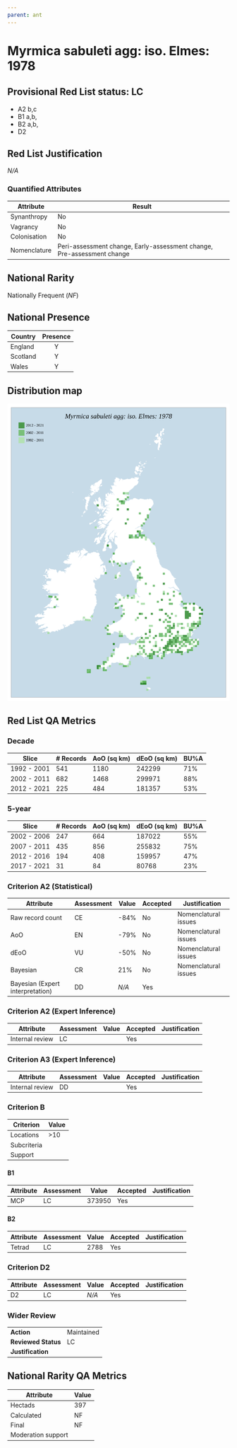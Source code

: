 ```yaml
---
parent: ant
---
```

# Myrmica sabuleti agg: iso. Elmes: 1978

## Provisional Red List status: LC
- A2 b,c
- B1 a,b, 
- B2 a,b, 
- D2

## Red List Justification
*N/A*
### Quantified Attributes
|Attribute|Result|
|---|---|
|Synanthropy|No|
|Vagrancy|No|
|Colonisation|No|
|Nomenclature|Peri-assessment change, Early-assessment change, Pre-assessment change|


## National Rarity
Nationally Frequent (*NF*)

## National Presence
|Country|Presence
|---|:-:|
|England|Y|
|Scotland|Y|
|Wales|Y|


## Distribution map
![](../map/102.svg)

## Red List QA Metrics
### Decade
| Slice | # Records | AoO (sq km) | dEoO (sq km) |BU%A |
|---|---|---|---|---|
|1992 - 2001|541|1180|242299|71%|
|2002 - 2011|682|1468|299971|88%|
|2012 - 2021|225|484|181357|53%|
### 5-year
| Slice | # Records | AoO (sq km) | dEoO (sq km) |BU%A |
|---|---|---|---|---|
|2002 - 2006|247|664|187022|55%|
|2007 - 2011|435|856|255832|75%|
|2012 - 2016|194|408|159957|47%|
|2017 - 2021|31|84|80768|23%|
### Criterion A2 (Statistical)
|Attribute|Assessment|Value|Accepted|Justification
|---|---|---|---|---|
|Raw record count|CE|-84%|No|Nomenclatural issues|
|AoO|EN|-79%|No|Nomenclatural issues|
|dEoO|VU|-50%|No|Nomenclatural issues|
|Bayesian|CR|21%|No|Nomenclatural issues|
|Bayesian (Expert interpretation)|DD|*N/A*|Yes||
### Criterion A2 (Expert Inference)
|Attribute|Assessment|Value|Accepted|Justification
|---|---|---|---|---|
|Internal review|LC||Yes||
### Criterion A3 (Expert Inference)
|Attribute|Assessment|Value|Accepted|Justification
|---|---|---|---|---|
|Internal review|DD||Yes||
### Criterion B
|Criterion| Value|
|---|---|
|Locations|>10|
|Subcriteria||
|Support||
#### B1
|Attribute|Assessment|Value|Accepted|Justification
|---|---|---|---|---|
|MCP|LC|373950|Yes||
#### B2
|Attribute|Assessment|Value|Accepted|Justification
|---|---|---|---|---|
|Tetrad|LC|2788|Yes||
### Criterion D2
|Attribute|Assessment|Value|Accepted|Justification
|---|---|---|---|---|
|D2|LC|*N/A*|Yes||
### Wider Review
|  |  |
|---|---|
|**Action**|Maintained|
|**Reviewed Status**|LC|
|**Justification**||


## National Rarity QA Metrics
|Attribute|Value|
|---|---|
|Hectads|397|
|Calculated|NF|
|Final|NF|
|Moderation support||



